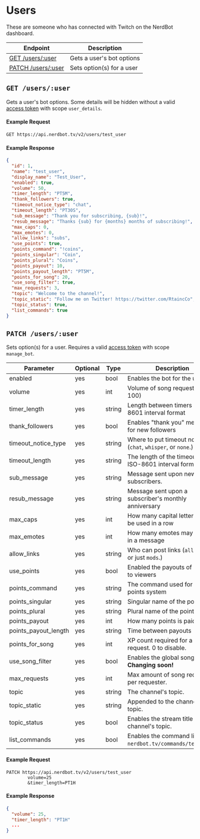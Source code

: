 # Users

These are someone who has connected with Twitch on the NerdBot dashboard.

|Endpoint|Description|
|---|---|
|[GET /users/:user](#get-usersuser)|Gets a user's bot options|
|[PATCH /users/:user](#patch-usersuser)|Sets option(s) for a user|

## `GET /users/:user`
Gets a user's bot options. Some details will be hidden without a valid [access token](../authentication.md) with scope `user_details`.

#### Example Request
    GET https://api.nerdbot.tv/v2/users/test_user
#### Example Response
```JSON
{
  "id": 1,
  "name": "test_user",
  "display_name": "Test_User",
  "enabled": true,
  "volume": 50,
  "timer_length": "PT5M",
  "thank_followers": true,
  "timeout_notice_type": "chat",
  "timeout_length": "PT30S",
  "sub_message": "Thank you for subscribing, {sub}!",
  "resub_message": "Thanks {sub} for {months} months of subscribing!",
  "max_caps": 0,
  "max_emotes": 0,
  "allow_links": "subs",
  "use_points": true,
  "points_command": "!coins",
  "points_singular": "Coin",
  "points_plural": "Coins",
  "points_payout": 10,
  "points_payout_length": "PT5M",
  "points_for_song": 20,
  "use_song_filter": true,
  "max_requests": 3,
  "topic": "Welcome to the channel!",
  "topic_static": "Follow me on Twitter! https://twitter.com/RtaincCo",
  "topic_status": true,
  "list_commands": true
}
```
## `PATCH /users/:user`
Sets option(s) for a user. Requires a valid [access token](../authentication.md) with scope `manage_bot`.

|Parameter|Optional|Type|Description|
---|---|---|---
enabled|yes|bool|Enables the bot for the user
volume|yes|int|Volume of song requests (0-100)
timer_length|yes|string|Length between timers in ISO-8601 interval format
thank_followers|yes|bool|Enables "thank you" messages for new followers
timeout_notice_type|yes|string|Where to put timeout notices (`chat`, `whisper`, or `none`.)
timeout_length|yes|string|The length of the timeout in ISO-8601 interval format.
sub_message|yes|string|Message sent upon new subscribers.
resub_message|yes|string|Message sent upon a subscriber's monthly anniversary
max_caps|yes|int|How many capital letters may be used in a row
max_emotes|yes|int|How many emotes may be used in a message
allow_links|yes|string|Who can post links (`all`, `subs`, or just `mods`.)
use_points|yes|bool|Enabled the payouts of points to viewers
points_command|yes|string|The command used for the points system
points_singular|yes|string|Singular name of the points
points_plural|yes|string|Plural name of the points
points_payout|yes|int|How many points is paid out
points_payout_length|yes|string|Time between payouts
points_for_song|yes|int|XP count required for a song request. 0 to disable.
use_song_filter|yes|bool|Enables the global song filter. **Changing soon!**
max_requests|yes|int|Max amount of song requests per requester.
topic|yes|string|The channel's topic.
topic_static|yes|string|Appended to the channel's topic.
topic_status|yes|bool|Enables the stream title in the channel's topic.
list_commands|yes|bool|Enables the command list at `nerdbot.tv/commands/test_user`.

#### Example Request
    PATCH https://api.nerdbot.tv/v2/users/test_user
            volume=25
            &timer_length=PT1H
#### Example Response
```JSON
{
  "volume": 25,
  "timer_length": "PT1H"
  ...
}
```
